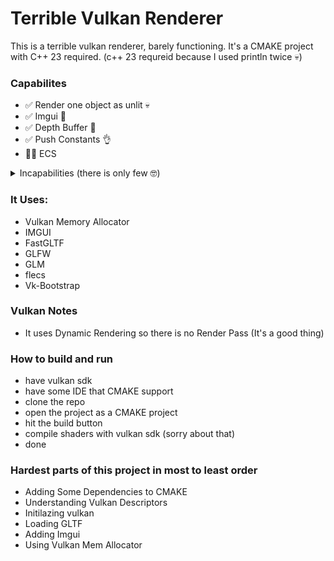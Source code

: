# Terrible Vulkan Renderer

This is a terrible vulkan renderer, barely functioning.
It's a CMAKE project with C++ 23 required.
(c++ 23 requreid because I used println twice 💀)

### Capabilites
- ✅ Render one object as unlit 💀
- ✅ Imgui 🧡
- ✅ Depth Buffer 🤡
- ✅ Push Constants 👌
- 👷‍♂️ ECS

<details> 
  <summary>
  Incapabilities (there is only few 🤓)
  </summary>
  
- ❌ Vulkan Sync Abstraction
- ❌ Textures
- ❌ Normals / Tangents
- ❌ Normal - Bump Mappping
- ❌ Directional Ligths
- ❌ Point Ligths
- ❌ Spot Ligths
- ❌ Area Ligths
- ❌ PBR
- ❌ Scene-Level Representation
- ❌ Ray Traced GI
- ❌ Path Traced Gi
- ❌ SSGI
- ❌ Voxel GI
- ❌ SDFGI
- ❌ Probe Based GI
- ❌ DDGI
- ❌ ReSTIR GI
- ❌ Surfels GI
- ❌ Radiance Cascades GI
- ❌ Skinned Geometry
- ❌ Animations
- ❌ Deffered Rendering
- ❌ Tiled Forward Rendering
- ❌ FXAA - TAA - SMAA - MSAA
- ❌ FSR - DLSS - XESS
- ❌ PSO Cache System
- ❌ Bindless Rendering
- ❌ Ligth Map Baking
- ❌ Compute Shaders
- ❌ Subdivison Surfaces
- ❌ Mesh Shaders
- ❌ Shadow Maps
- ❌ Occlusion Culling
- ❌ Screen Space Shadows
- ❌ LOD System
- ❌ HDR
- ❌ Cube Maps- Sky Maps
- ❌ Tonemapping
- ❌ Bloom
- ❌ Twenty Other Post Process Effects
- ❌ SDF - Volume Rendering
- ❌ Debug View
- ❌ Tessallation
- ❌ Geometry Shaders
- ❌ Shader Editor
- ❌ HLSL Support
- ❌ SSAO / HBAO
- ❌ SSR - SSSR
- ❌ RayTraycing
- ❌ Sub-Surface Scattering
- ❌ GPU Driven Rendering
- ❌ Work Graphs
- ❌ Visibility Buffer
- ❌ Compute Rasterizer
- ❌ FBX - OBJ Support
- ❌ Font Rendering
- ❌ Instanceing
- ❌ Batching
- ❌ Lens Flares
- ❌ Particles
- ❌ Hair Rendering
- ❌ Texture Streaming
- ❌ Variable Rate Shading
- ❌ Decals
- ❌ Frame Profiler - Debugger
- ❌ Displacement Mapping
- ❌ Morph Target
- ❌ Planar Reflections
- ❌ Volumetric Ligths
- ❌ Water Rendering
- ❌ Outline Shaders
- ❌ Contact SHadows
- ❌ Caustics
- ❌ Render Graph
</details>

### It Uses:
- Vulkan Memory Allocator
- IMGUI
- FastGLTF
- GLFW
- GLM
- flecs
- Vk-Bootstrap

### Vulkan Notes
- It uses Dynamic Rendering so there is no Render Pass (It's a good thing)

### How to build and run
- have vulkan sdk
- have some IDE that CMAKE support
- clone the repo
- open the project as a CMAKE project
- hit the build button
- compile shaders with vulkan sdk (sorry about that)
- done

### Hardest parts of this project in most to least  order
- Adding Some Dependencies to CMAKE
- Understanding Vulkan Descriptors
- Initilazing vulkan
- Loading GLTF
- Adding Imgui
- Using Vulkan Mem Allocator
